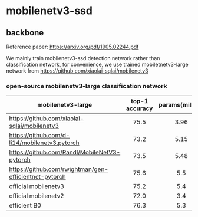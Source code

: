 # mobilenetv3-ssd 
## backbone
Reference paper: https://arxiv.org/pdf/1905.02244.pdf

We mainly train mobilenetv3-ssd detection network rather than classification network, for convenience, we use trained mobiletnetv3-large network from https://github.com/xiaolai-sqlai/mobilenetv3

### open-source mobilenetv3-large classification network
| mobilenetv3-large      | top-1 accuracy    |  params(million)  | flops/Madds(million) | 
| --------   | :-----:   | :----: | :------: | 
|   https://github.com/xiaolai-sqlai/mobilenetv3  | 75.5             |       3.96            |       272               |   
|   https://github.com/d-li14/mobilenetv3.pytorch         |  73.2             |   5.15            |   246              |       
| https://github.com/Randl/MobileNetV3-pytorch      |73.5             |  5.48           |  220               |    
| https://github.com/rwightman/gen-efficientnet-pytorch | 75.6 | 5.5 | 219 | 
| official mobilenetv3 | 75.2 | 5.4 | 219 | 
| official mobilenetv2 | 72.0 | 3.4 | 300 |
| efficient B0 | 76.3 | 5.3 | 390 | 

